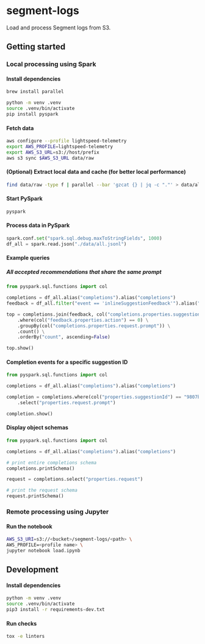 # segment-logs

Load and process Segment logs from S3.

## Getting started

### Local processing using Spark

#### Install dependencies

```bash
brew install parallel

python -m venv .venv
source .venv/bin/activate
pip install pyspark
```

#### Fetch data
```bash
aws configure --profile lightspeed-telemetry
export AWS_PROFILE=lightspeed-telemetry
export AWS_S3_URL=s3://host/prefix
aws s3 sync $AWS_S3_URL data/raw
```

#### (Optional) Extract local data and cache (for better local performance)
```bash
find data/raw -type f | parallel --bar 'gzcat {} | jq -c "."' > data/all.jsonl
```

#### Start PySpark
```bash
pyspark
```

#### Process data in PySpark
```python
spark.conf.set("spark.sql.debug.maxToStringFields", 1000)
df_all = spark.read.json("./data/all.jsonl")
```

#### Example queries

##### All accepted recommendations that share the same prompt
```python
from pyspark.sql.functions import col

completions = df_all.alias("completions").alias("completions")
feedback = df_all.filter("event == 'inlineSuggestionFeedback'").alias("feedback")

top = completions.join(feedback, col("completions.properties.suggestionId") == col("feedback.properties.suggestionId")) \
    .where(col("feedback.properties.action") == 0) \
    .groupBy(col("completions.properties.request.prompt")) \
    .count() \
    .orderBy("count", ascending=False)

top.show()
```

#### Completion events for a specific suggestion ID
```python
from pyspark.sql.functions import col

completions = df_all.alias("completions").alias("completions")

completion = completions.where(col("properties.suggestionId") == "9807b2af-0c26-4653-b0c6-97e090e14c82") \
    .select("properties.request.prompt")

completion.show()
```

#### Display object schemas
```python
from pyspark.sql.functions import col

completions = df_all.alias("completions").alias("completions")

# print entire completions schema
completions.printSchema()

request = completions.select("properties.request")

# print the request schema
request.printSchema()
```


### Remote processing using Jupyter

#### Run the notebook

```bash
AWS_S3_URI=s3://<bucket>/segment-logs/<path> \
AWS_PROFILE=<profile name> \
jupyter notebook load.ipynb
```

## Development

#### Install dependencies
```bash
python -m venv .venv
source .venv/bin/activate
pip3 install -r requirements-dev.txt
```

#### Run checks
```bash
tox -e linters
```
